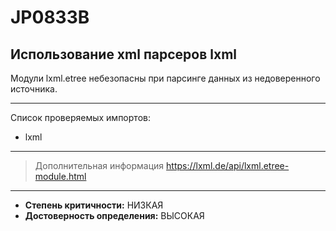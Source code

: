 # JP0833B
## Использование xml парсеров lxml
Модули lxml.etree небезопасны при парсинге данных из недоверенного источника.


---
Список проверяемых импортов:

* lxml

---
> Дополнительная информация
> <https://lxml.de/api/lxml.etree-module.html>
---
* __Степень критичности:__ НИЗКАЯ
* __Достоверность определения:__ ВЫСОКАЯ
